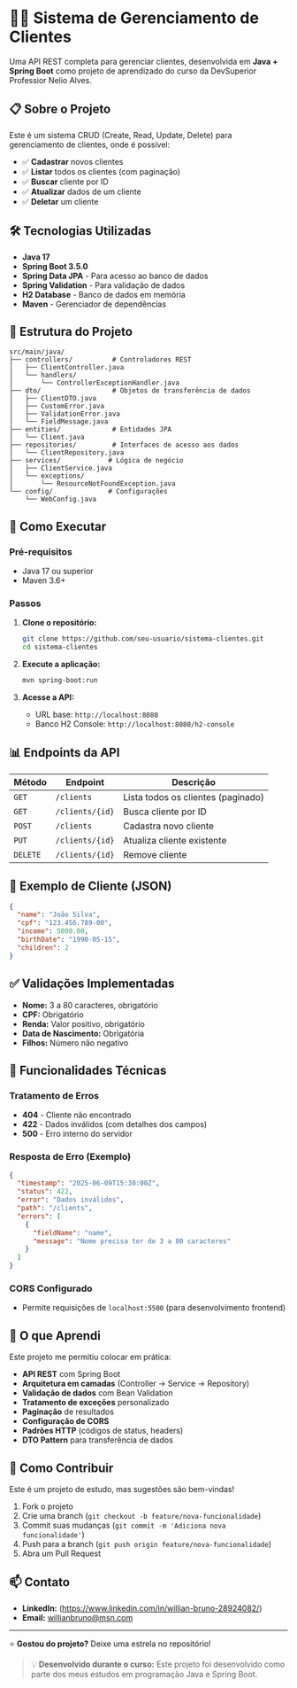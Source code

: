 # 🧑‍💼 Sistema de Gerenciamento de Clientes

Uma API REST completa para gerenciar clientes, desenvolvida em **Java + Spring Boot** como projeto de aprendizado
do curso da DevSuperior Professior Nelio Alves.

## 📋 Sobre o Projeto

Este é um sistema CRUD (Create, Read, Update, Delete) para gerenciamento de clientes, onde é possível:

- ✅ **Cadastrar** novos clientes
- ✅ **Listar** todos os clientes (com paginação)
- ✅ **Buscar** cliente por ID
- ✅ **Atualizar** dados de um cliente
- ✅ **Deletar** um cliente

## 🛠️ Tecnologias Utilizadas

- **Java 17**
- **Spring Boot 3.5.0**
- **Spring Data JPA** - Para acesso ao banco de dados
- **Spring Validation** - Para validação de dados
- **H2 Database** - Banco de dados em memória
- **Maven** - Gerenciador de dependências

## 📁 Estrutura do Projeto

```
src/main/java/
├── controllers/          # Controladores REST
│   ├── ClientController.java
│   └── handlers/
│       └── ControllerExceptionHandler.java
├── dto/                  # Objetos de transferência de dados
│   ├── ClientDTO.java
│   ├── CustomError.java
│   ├── ValidationError.java
│   └── FieldMessage.java
├── entities/             # Entidades JPA
│   └── Client.java
├── repositories/         # Interfaces de acesso aos dados
│   └── ClientRepository.java
├── services/            # Lógica de negócio
│   ├── ClientService.java
│   └── exceptions/
│       └── ResourceNotFoundException.java
└── config/              # Configurações
    └── WebConfig.java
```

## 🚀 Como Executar

### Pré-requisitos
- Java 17 ou superior
- Maven 3.6+

### Passos
1. **Clone o repositório:**
   ```bash
   git clone https://github.com/seu-usuario/sistema-clientes.git
   cd sistema-clientes
   ```

2. **Execute a aplicação:**
   ```bash
   mvn spring-boot:run
   ```

3. **Acesse a API:**
   - URL base: `http://localhost:8080`
   - Banco H2 Console: `http://localhost:8080/h2-console`

## 📊 Endpoints da API

| Método | Endpoint | Descrição |
|--------|----------|-----------|
| `GET` | `/clients` | Lista todos os clientes (paginado) |
| `GET` | `/clients/{id}` | Busca cliente por ID |
| `POST` | `/clients` | Cadastra novo cliente |
| `PUT` | `/clients/{id}` | Atualiza cliente existente |
| `DELETE` | `/clients/{id}` | Remove cliente |

## 📝 Exemplo de Cliente (JSON)

```json
{
  "name": "João Silva",
  "cpf": "123.456.789-00",
  "income": 5000.00,
  "birthDate": "1990-05-15",
  "children": 2
}
```

## ✅ Validações Implementadas

- **Nome:** 3 a 80 caracteres, obrigatório
- **CPF:** Obrigatório
- **Renda:** Valor positivo, obrigatório
- **Data de Nascimento:** Obrigatória
- **Filhos:** Número não negativo

## 🔧 Funcionalidades Técnicas

### Tratamento de Erros
- **404** - Cliente não encontrado
- **422** - Dados inválidos (com detalhes dos campos)
- **500** - Erro interno do servidor

### Resposta de Erro (Exemplo)
```json
{
  "timestamp": "2025-06-09T15:30:00Z",
  "status": 422,
  "error": "Dados inválidos",
  "path": "/clients",
  "errors": [
    {
      "fieldName": "name",
      "message": "Nome precisa ter de 3 a 80 caracteres"
    }
  ]
}
```

### CORS Configurado
- Permite requisições de `localhost:5500` (para desenvolvimento frontend)

## 🎯 O que Aprendi

Este projeto me permitiu colocar em prática:

- **API REST** com Spring Boot
- **Arquitetura em camadas** (Controller → Service → Repository)
- **Validação de dados** com Bean Validation
- **Tratamento de exceções** personalizado
- **Paginação** de resultados
- **Configuração de CORS**
- **Padrões HTTP** (códigos de status, headers)
- **DTO Pattern** para transferência de dados

## 🤝 Como Contribuir

Este é um projeto de estudo, mas sugestões são bem-vindas!

1. Fork o projeto
2. Crie uma branch (`git checkout -b feature/nova-funcionalidade`)
3. Commit suas mudanças (`git commit -m 'Adiciona nova funcionalidade'`)
4. Push para a branch (`git push origin feature/nova-funcionalidade`)
5. Abra um Pull Request

## 📫 Contato

- **LinkedIn:** (https://www.linkedin.com/in/willian-bruno-28924082/)
- **Email:** willianbruno@msn.com

---

⭐ **Gostou do projeto?** Deixe uma estrela no repositório!

> 💡 **Desenvolvido durante o curso:** Este projeto foi desenvolvido como parte dos meus estudos em programação Java e Spring Boot.
